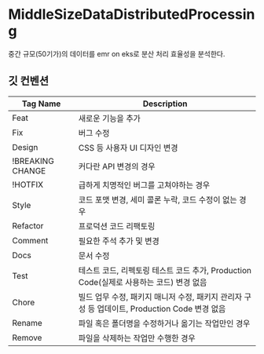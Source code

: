 # MiddleSizeDataDistributedProcessing
중간 규모(50기가)의 데이터를 emr on eks로 분산 처리 효율성을 분석한다.


## 깃 컨벤션
| Tag Name         | Description                                                |
|------------------|------------------------------------------------------------|
| Feat             | 새로운 기능을 추가                                         |
| Fix              | 버그 수정                                                  |
| Design           | CSS 등 사용자 UI 디자인 변경                               |
| !BREAKING CHANGE | 커다란 API 변경의 경우                                     |
| !HOTFIX          | 급하게 치명적인 버그를 고쳐야하는 경우                     |
| Style            | 코드 포맷 변경, 세미 콜론 누락, 코드 수정이 없는 경우       |
| Refactor         | 프로덕션 코드 리팩토링                                     |
| Comment          | 필요한 주석 추가 및 변경                                   |
| Docs             | 문서 수정                                                  |
| Test             | 테스트 코드, 리펙토링 테스트 코드 추가, Production Code(실제로 사용하는 코드) 변경 없음 |
| Chore            | 빌드 업무 수정, 패키지 매니저 수정, 패키지 관리자 구성 등 업데이트, Production Code 변경 없음 |
| Rename           | 파일 혹은 폴더명을 수정하거나 옮기는 작업만인 경우        |
| Remove           | 파일을 삭제하는 작업만 수행한 경우                         |
